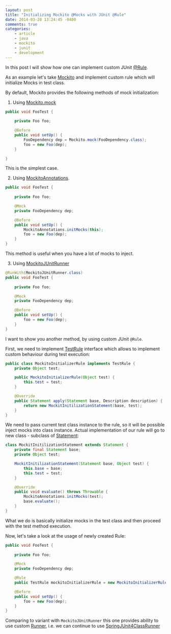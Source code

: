 ```yaml
---
layout: post
title: "Initializing Mockito @Mocks with JUnit @Rule"
date: 2014-03-28 13:24:45 -0400
comments: true
categories: 
    - article
    - java
    - mockito
    - junit
    - development
---
```


In this post I will show how one can implement custom JUnit [@Rule].

As an example let's take [Mockito] and implement custom rule which will initialize Mocks in  test class.

By default, Mockito provides the following methods of mock initialization:

1. Using [Mockito.mock]

``` java Initialize mocks with Mockito.mock
public void FooTest {
    
    private Foo foo;

    @Before
    public void setUp() {
        FooDependency dep = Mockito.mock(FooDependency.class);
        foo = new Foo(dep);
    }

}
```

This is the simplest case.

2. Using [MockitoAnnotations].

``` java Initialize mocks with MockitoAnnotations
public void FooTest {
    
    private Foo foo;

    @Mock
    private FooDependency dep;

    @Before
    public void setUp() {
        MockitoAnnotations.initMocks(this);
        foo = new Foo(dep);
    }
}
```

This method is useful when you have a lot of mocks to inject.

3. Using [MockitoJUnitRunner]
``` java Initialize mocks with MockitoJUnitRunner
@RunWith(MockitoJUnitRunner.class)
public void FooTest {
    
    private Foo foo;

    @Mock
    private FooDependency dep;

    @Before
    public void setUp() {
        foo = new Foo(dep);
    }
}
```

I want to show you another method, by using custom JUnit `@Rule`.

First, we need to implement [TestRule] interface which allows to implement custom behaviour during test execution:

``` java MockitoInitializerRule
public class MockitoInitializerRule implements TestRule {
    private Object test;

    public MockitoInitializerRule(Object test) {
        this.test = test;
    }

    @Override
    public Statement apply(Statement base, Description description) {
        return new MockitInitilizationStatement(base, test);
    }
}
```

We need to pass current test class instance to the rule, so it will be possible inject mocks into class instance. Actual implementation of our rule will go to new class - subclass of [Statement]:

``` java MockitInitilizationStatement
class MockitInitilizationStatement extends Statement {
    private final Statement base;
    private Object test;

    MockitInitilizationStatement(Statement base, Object test) {
        this.base = base;
        this.test = test;
    }

    @Override
    public void evaluate() throws Throwable {
        MockitoAnnotations.initMocks(test);
        base.evaluate();
    }
}

```

What we do is basically initialize mocks in the test class and then proceed with the test method execution.

Now, let's take a look at the usage of newly created Rule:

``` java Example usage of MockitoInitializerRule
public void FooTest {
    
    private Foo foo;

    @Mock
    private FooDependency dep;

    @Rule
    public TestRule mockitoInitializerRule = new MockitoInitializerRule(this);

    @Before
    public void setUp() {
        foo = new Foo(dep);
    }
}
```

Comparing to variant with `MockitoJUnitRunner` this one provides ability to use custom [Runner], i.e. we can continue to use [SpringJUnit4ClassRunner]

[Mockito]: https://code.google.com/p/mockito/
[@Rule]: http://junit-team.github.io/junit/javadoc/4.11/org/junit/Rule.html
[Mockito.mock]: http://docs.mockito.googlecode.com/hg/org/mockito/Mockito.html#mock(java.lang.Class)
[MockitoAnnotations]: http://docs.mockito.googlecode.com/hg/org/mockito/MockitoAnnotations.html#initMocks(java.lang.Object)
[MockitoJUnitRunner]: http://docs.mockito.googlecode.com/hg/org/mockito/runners/MockitoJUnitRunner.html
[TestRule]: http://junit-team.github.io/junit/javadoc/4.11/org/junit/rules/TestRule.html
[Statement]: http://junit-team.github.io/junit/javadoc/4.11/org/junit/runners/model/Statement.html
[Runner]: http://junit-team.github.io/junit/javadoc/4.11/org/junit/runner/Runner.html
[SpringJUnit4ClassRunner]: http://docs.spring.io/spring/docs/current/javadoc-api/org/springframework/test/context/junit4/SpringJUnit4ClassRunner.html

